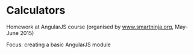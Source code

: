 <h1>Calculators</h1>

Homework at AngularJS course (organised by www.smartninja.org, May-June 2015)

Focus: creating a basic AngularJS module